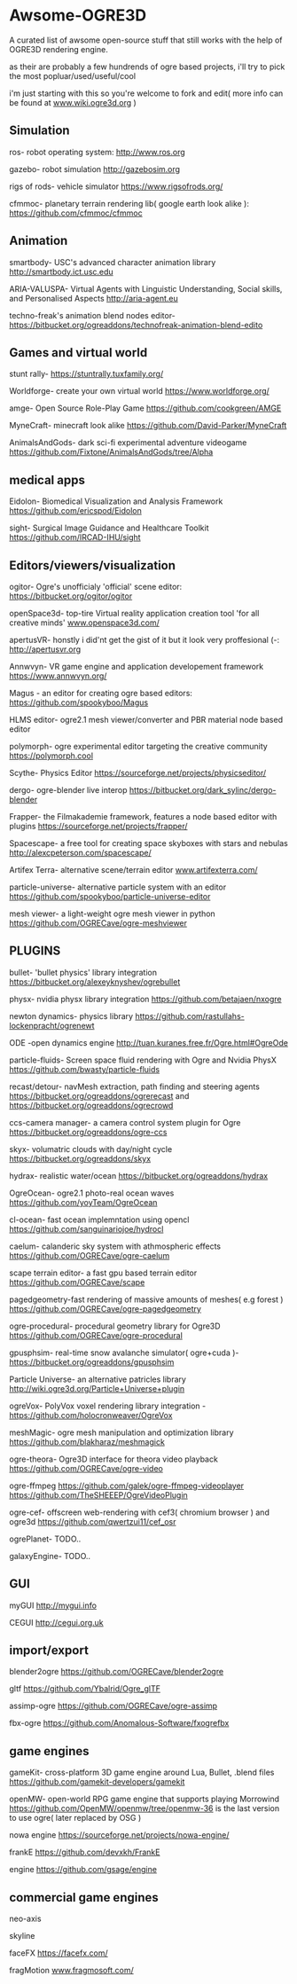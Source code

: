 # Awsome-OGRE3D
A curated list of awsome open-source stuff that still works with the help of OGRE3D rendering engine.

as their are probably a few hundrends of ogre based projects, i'll try to pick the most popluar/used/useful/cool

i'm just starting with this so you're welcome to fork and edit( more info can be found at www.wiki.ogre3d.org )

Simulation
----------------------
ros- robot operating system: http://www.ros.org

gazebo- robot simulation http://gazebosim.org

rigs of rods- vehicle simulator https://www.rigsofrods.org/

cfmmoc- planetary terrain rendering lib( google earth look alike ): https://github.com/cfmmoc/cfmmoc


Animation
--------------------------
smartbody- USC's advanced character animation library http://smartbody.ict.usc.edu

ARIA-VALUSPA- Virtual Agents with Linguistic Understanding, Social skills, and Personalised Aspects http://aria-agent.eu

techno-freak's animation blend nodes editor-https://bitbucket.org/ogreaddons/technofreak-animation-blend-edito


Games and virtual world
-----------------------------
stunt rally- https://stuntrally.tuxfamily.org/

Worldforge- create your own virtual world https://www.worldforge.org/

amge- Open Source Role-Play Game https://github.com/cookgreen/AMGE

MyneCraft- minecraft look alike https://github.com/David-Parker/MyneCraft

AnimalsAndGods- dark sci-fi experimental adventure videogame https://github.com/Fixtone/AnimalsAndGods/tree/Alpha

medical apps
--------------------------------------------------
Eidolon- Biomedical Visualization and Analysis Framework https://github.com/ericspod/Eidolon

sight- Surgical Image Guidance and Healthcare Toolkit https://github.com/IRCAD-IHU/sight

Editors/viewers/visualization
------------------------------
ogitor- Ogre's unofficialy 'official' scene editor: https://bitbucket.org/ogitor/ogitor 

openSpace3d- top-tire Virtual reality application creation tool 'for all creative minds' www.openspace3d.com/

apertusVR- honstly i did'nt get the gist of it but it look very proffesional (-: http://apertusvr.org

Annwvyn- VR game engine and application developement framework https://www.annwvyn.org/

Magus - an editor for creating ogre based editors: https://github.com/spookyboo/Magus

HLMS editor- ogre2.1 mesh viewer/converter and PBR material node based editor

polymorph- ogre experimental editor targeting the creative community https://polymorph.cool

Scythe- Physics Editor https://sourceforge.net/projects/physicseditor/

dergo- ogre-blender live interop https://bitbucket.org/dark_sylinc/dergo-blender

Frapper- the Filmakademie framework, features a node based editor with plugins https://sourceforge.net/projects/frapper/

Spacescape- a free tool for creating space skyboxes with stars and nebulas http://alexcpeterson.com/spacescape/

Artifex Terra- alternative scene/terrain editor www.artifexterra.com/

particle-universe- alternative particle system with an editor https://github.com/spookyboo/particle-universe-editor

mesh viewer- a light-weight ogre mesh viewer in python https://github.com/OGRECave/ogre-meshviewer



PLUGINS
------------------------------
bullet- 'bullet physics' library integration https://bitbucket.org/alexeyknyshev/ogrebullet

physx- nvidia physx library integration https://github.com/betajaen/nxogre

newton dynamics- physics library https://github.com/rastullahs-lockenpracht/ogrenewt

ODE -open dynamics engine http://tuan.kuranes.free.fr/Ogre.html#OgreOde

particle-fluids- Screen space fluid rendering with Ogre and Nvidia PhysX https://github.com/bwasty/particle-fluids

recast/detour- navMesh extraction, path finding and steering agents https://bitbucket.org/ogreaddons/ogrerecast and https://bitbucket.org/ogreaddons/ogrecrowd

ccs-camera manager- a camera control system plugin for Ogre https://bitbucket.org/ogreaddons/ogre-ccs

skyx- volumatric clouds with day/night cycle https://bitbucket.org/ogreaddons/skyx

hydrax- realistic water/ocean https://bitbucket.org/ogreaddons/hydrax

OgreOcean- ogre2.1 photo-real ocean waves https://github.com/yoyTeam/OgreOcean

cl-ocean- fast ocean implemntation using opencl https://github.com/sanguinariojoe/hydrocl

caelum- calanderic sky system with athmospheric effects https://github.com/OGRECave/ogre-caelum

scape terrain editor- a fast gpu based terrain editor https://github.com/OGRECave/scape

pagedgeometry-fast rendering of massive amounts of meshes( e.g forest ) https://github.com/OGRECave/ogre-pagedgeometry

ogre-procedural-  procedural geometry library for Ogre3D https://github.com/OGRECave/ogre-procedural

gpusphsim- real-time snow avalanche simulator( ogre+cuda )- https://bitbucket.org/ogreaddons/gpusphsim

Particle Universe- an alternative patricles library http://wiki.ogre3d.org/Particle+Universe+plugin

ogreVox- PolyVox voxel rendering library integration - https://github.com/holocronweaver/OgreVox

meshMagic- ogre mesh manipulation and optimization library https://github.com/blakharaz/meshmagick

ogre-theora- Ogre3D interface for theora video playback https://github.com/OGRECave/ogre-video

ogre-ffmpeg https://github.com/galek/ogre-ffmpeg-videoplayer https://github.com/TheSHEEEP/OgreVideoPlugin

ogre-cef-  offscreen web-rendering with cef3( chromium browser ) and ogre3d https://github.com/qwertzui11/cef_osr

ogrePlanet- TODO..

galaxyEngine- TODO..

GUI
---------------------
myGUI http://mygui.info

CEGUI http://cegui.org.uk

import/export
-----------------------
blender2ogre https://github.com/OGRECave/blender2ogre

gltf https://github.com/Ybalrid/Ogre_glTF

assimp-ogre https://github.com/OGRECave/ogre-assimp

fbx-ogre https://github.com/Anomalous-Software/fxogrefbx

game engines
-------------------------------
gameKit- cross-platform 3D game engine around Lua, Bullet, .blend files https://github.com/gamekit-developers/gamekit

openMW- open-world RPG game engine that supports playing Morrowind
https://github.com/OpenMW/openmw/tree/openmw-36 is the last version to use ogre( later replaced by OSG )

nowa engine https://sourceforge.net/projects/nowa-engine/

frankE https://github.com/devxkh/FrankE

engine https://github.com/gsage/engine


commercial game engines
----------------------------------------------------------
neo-axis

skyline

faceFX https://facefx.com/

fragMotion www.fragmosoft.com/





